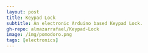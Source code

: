 ```yaml
---
layout: post
title: Keypad Lock
subtitle: An electronic Arduino based Keypad Lock.
gh-repo: almazarrafael/Keypad-Lock
image: /img/pomodoro.png
tags: [electronics]
---
```

